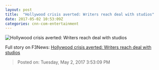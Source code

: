 ```yaml
---
layout: post
title:  "Hollywood crisis averted: Writers reach deal with studios"
date: 2017-05-02 10:53:09Z
categories: cnn-com-entertainment
---
```


![Hollywood crisis averted: Writers reach deal with studios](http://i2.cdn.turner.com/money/dam/assets/170418094959-writers-strike-780x439.jpg)




Full story on F3News: [Hollywood crisis averted: Writers reach deal with studios](http://www.f3nws.com/n/ZmNjBD)

> Posted on: Tuesday, May 2, 2017 3:53:09 PM
